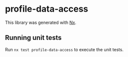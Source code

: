 # profile-data-access

This library was generated with [Nx](https://nx.dev).

## Running unit tests

Run `nx test profile-data-access` to execute the unit tests.
